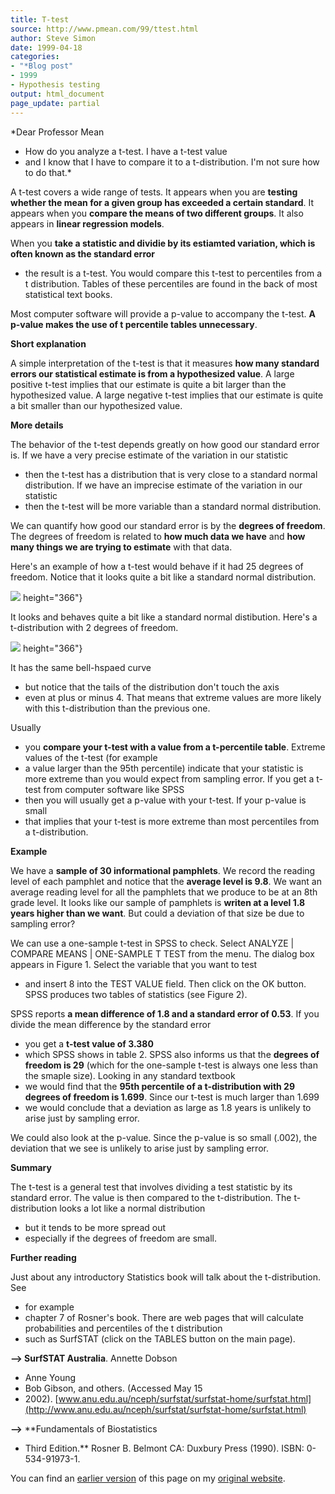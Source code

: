 ```yaml
---
title: T-test
source: http://www.pmean.com/99/ttest.html
author: Steve Simon
date: 1999-04-18
categories:
- "*Blog post"
- 1999
- Hypothesis testing
output: html_document
page_update: partial
---
```


*Dear Professor Mean
- How do you analyze a t-test. I have a t-test
value
- and I know that I have to compare it to a t-distribution. I'm
not sure how to do that.*

<!---More--->

A t-test covers a wide range of tests. It appears when you are **testing whether the mean for a given group has exceeded a certain standard**. It appears when you **compare the means of two different groups**. It also appears in **linear regression models**.

When you **take a statistic and dividie by its estiamted variation,
which is often known as the standard error**
- the result is a t-test.
You would compare this t-test to percentiles from a t distribution.
Tables of these percentiles are found in the back of most statistical
text books.

Most computer software will provide a p-value to accompany the t-test.
**A p-value makes the use of t percentile tables unnecessary**.

**Short explanation**

A simple interpretation of the t-test is that it measures **how many
standard errors our statistical estimate is from a hypothesized value**.
A large positive t-test implies that our estimate is quite a bit larger
than the hypothesized value. A large negative t-test implies that our
estimate is quite a bit smaller than our hypothesized value.

**More details**

The behavior of the t-test depends greatly on how good our standard
error is. If we have a very precise estimate of the variation in our
statistic
- then the t-test has a distribution that is very close to a
standard normal distribution. If we have an imprecise estimate of the
variation in our statistic
- then the t-test will be more variable than a
standard normal distribution.

We can quantify how good our standard error is by the **degrees of
freedom**. The degrees of freedom is related to **how much data we
have** and **how many things we are trying to estimate** with that data.

Here's an example of how a t-test would behave if it had 25 degrees of
freedom. Notice that it looks quite a bit like a standard normal
distribution.

![](../../../web/images/99/ttest-9901.gif)
height="366"}

It looks and behaves quite a bit like a standard normal distibution.
Here's a t-distribution with 2 degrees of freedom.

![](../../../web/images/99/ttest-9902.gif)
height="366"}

It has the same bell-hspaed curve
- but notice that the tails of the
distribution don't touch the axis
- even at plus or minus 4. That means
that extreme values are more likely with this t-distribution than the
previous one.

Usually
- you **compare your t-test with a value from a t-percentile
table**. Extreme values of the t-test (for example
- a value larger than
the 95th percentile) indicate that your statistic is more extreme than
you would expect from sampling error. If you get a t-test from computer
software like SPSS
- then you will usually get a p-value with your
t-test. If your p-value is small
- that implies that your t-test is more
extreme than most percentiles from a t-distribution.

**Example**

We have a **sample of 30 informational pamphlets**. We record the
reading level of each pamphlet and notice that the **average level is
9.8**. We want an average reading level for all the pamphlets that we
produce to be at an 8th grade level. It looks like our sample of
pamphlets is **writen at a level 1.8 years higher than we want**. But
could a deviation of that size be due to sampling error?

We can use a one-sample t-test in SPSS to check. Select ANALYZE |
COMPARE MEANS | ONE-SAMPLE T TEST from the menu. The dialog box appears
in Figure 1. Select the variable that you want to test
- and insert 8
into the TEST VALUE field. Then click on the OK button. SPSS produces
two tables of statistics (see Figure 2).

SPSS reports **a mean difference of 1.8 and a standard error of 0.53**.
If you divide the mean difference by the standard error
- you get a
**t-test value of 3.380**
- which SPSS shows in table 2. SPSS also
informs us that the **degrees of freedom is 29** (which for the
one-sample t-test is always one less than the smaple size). Looking in
any standard textbook
- we would find that the **95th percentile of a
t-distribution with 29 degrees of freedom is 1.699**. Since our t-test
is much larger than 1.699
- we would conclude that a deviation as large
as 1.8 years is unlikely to arise just by sampling error.

We could also look at the p-value. Since the p-value is so small (.002),
the deviation that we see is unlikely to arise just by sampling error.

**Summary**

The t-test is a general test that involves dividing a test statistic by
its standard error. The value is then compared to the t-distribution.
The t-distribution looks a lot like a normal distribution
- but it tends
to be more spread out
- especially if the degrees of freedom are small.

**Further reading**

Just about any introductory Statistics book will talk about the
t-distribution. See
- for example
- chapter 7 of Rosner's book. There are
web pages that will calculate probabilities and percentiles of the t
distribution
- such as SurfSTAT (click on the TABLES button on the main
page).

**--> SurfSTAT Australia**. Annette Dobson
- Anne Young
- Bob Gibson,
and others. (Accessed May 15
- 2002).
[www.anu.edu.au/nceph/surfstat/surfstat-home/surfstat.html](http://www.anu.edu.au/nceph/surfstat/surfstat-home/surfstat.html)

**-->** **Fundamentals of Biostatistics
- Third Edition.** Rosner B.
Belmont CA: Duxbury Press (1990). ISBN: 0-534-91973-1.

You can find an [earlier version][sim1] of this page on my [original website][sim2].

[sim1]: http://www.pmean.com/99/ttest.html
[sim2]: http://www.pmean.com/original_site.html

